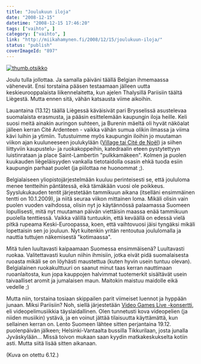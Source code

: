 ```yaml
---
title: "Joulukuun iloja"
date: "2008-12-15"
datetime: "2008-12-15 17:46:20"
tags: ["vaihto", ]
category: ["vaihto", ]
link: "http://miikahamynen.fi/2008/12/15/joulukuun-iloja/"
status: "publish"
coverImageId: "897"
---
```


[![](/uploads/2008/12/thumb.otsikko1.jpg "thumb.otsikko")](http://miikahamynen.fi/2008/12/15/joulukuun-iloja/thumb-otsikko-9/)

Joulu tulla jollottaa. Ja samalla päiväni täällä Belgian ihmemaassa vähenevät. Ensi torstaina pääsen testaamaan jälleen uutta keskieurooppalaista liikennelaitetta, kun ajelen Thalysillä Pariisiin täältä Liègestä. Mutta ennen sitä, vähän katsausta viime aikoihin.

Lauantaina (13.12) täällä Liègessä käväisivät pari Brysselissä asustelevaa suomalaista erasmusta, ja pääsin esittelemään kaupungin iloja heille. Keli suosi meitä ainakin auringon suhteen, ja Burenin mäeltä oli hyvät näköalat jälleen kerran Cité Ardenteen - vaikka vähän sumua olikin ilmassa ja viima kävi luihin ja ytimiin. Tutustuimme myös kaupungin iloihin jo muutaman viikon ajan kuuluneeseen joulukylään ([Village tai Cité de Noël](http://www.villagedenoel.be/)) ja siihen liittyviin kaupustelu- ja ruokakoppeihin, katedraalin eteen pystytettyyn luistinrataan ja place Saint-Lambertin "pulkkamäkeen". Kolmen ja puolen kuukauden liègeläisyyden vankalla tietotaidolla osasin ehkä tuoda esiin kaupungin parhaat puolet (ja piilottaa ne huonommat ;).

Belgialaiseen yliopistojärjestelmään kuuluu perinteisesti se, että joululoma menee tentteihin päntätessä, eikä tämäkään vuosi ole poikkeus. Syyslukukauden tentit järjestetään tammikuun aikana (itselläni ensimmäinen tentti on 10.1.2009), ja niitä seuraa viikon mittainen loma. Mikäli olisin vain puolen vuoden vaihdossa, olisin nyt jo käytännössä palaamassa Suomeen lopullisesti, mitä nyt muutaman päivän viettäisin maassa enää tammikuun puolella tenttiessä. Vaikka välillä tuntuukin, että keväällä on edessä vielä pitkä rupeama Keski-Euroopassa, koen, että vaihtovuosi jäisi tyngäksi mikäli lopettaisin sen jo jouluun. Nyt kuitenkin yritän rentoutua joululomalla ja nauttia tuttujen näkemisestä "kotimaassa".

Mitä tulen luultavasti kaipaamaan Suomessa ensimmäisenä? Luultavasti ruokaa. Valitettavasti kuulun niihin ihmisiin, jotka eivät pidä suomalaisesta ruoasta mikäli se on löyhästi maustettua (kuten hyvin usein tuntuu olevan). Belgialainen ruokakulttuuri on saanut minut taas kerran nauttimaan ruoanlaitosta, kun jopa kauppojen halvimmat tuotemerkit sisältävät usein taivaalliset aromit ja jumalaisen maun. Maitokin maistuu maidolle eikä vedelle ;)

Mutta niin, torstaina tosiaan skippailen parit viimeiset luennot ja hyppään junaan. Miksi Pariisiin? Noh, siellä järjestetään [Video Games Live -konsertti](http://www.videogameslive.com/), eli videopelimusiikkia täyslaidallinen. Olen tunnetusti kova videopelien (ja niiden musiikin) ystävä, ja en voinut jättää tilaisuutta käyttämättä, kun sellainen kerran on. Lento Suomeen lähtee sitten perjantaina 19.12. puolenpäivän jälkeen; Helsinki-Vantaalta bussilla Tikkurilaan, josta junalla Jyväskylään... Missä toivon mukaan saan kyydin matkakeskukselta kotiin asti. Mutta siitä lisää sitten aikanaan.

(Kuva on otettu 6.12.)
